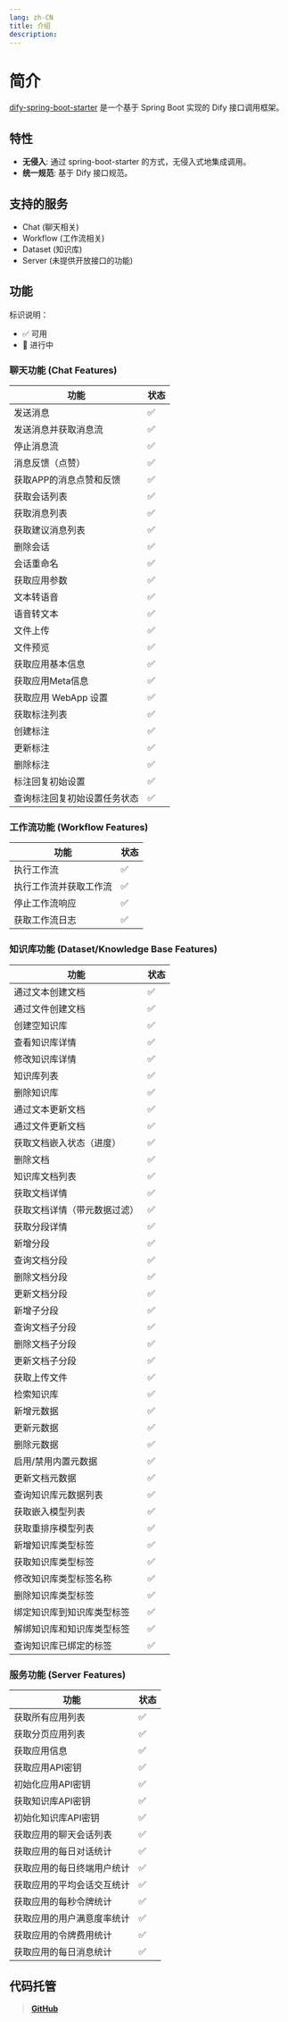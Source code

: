 ```yaml
---
lang: zh-CN
title: 介绍
description: 
---
```


# 简介

[dify-spring-boot-starter](https://github.com/guoshiqiufeng/dify-spring-boot-starter) 是一个基于 Spring Boot 实现的 Dify
接口调用框架。

## 特性

- **无侵入**: 通过 spring-boot-starter 的方式，无侵入式地集成调用。
- **统一规范**: 基于 Dify 接口规范。

## 支持的服务

- Chat (聊天相关)
- Workflow (工作流相关)
- Dataset (知识库)
- Server (未提供开放接口的功能)

## 功能

标识说明：

- ✅ 可用
- 🚧 进行中

### 聊天功能 (Chat Features)

| 功能             | 状态 |   
|----------------|----|
| 发送消息           | ✅  |
| 发送消息并获取消息流     | ✅  |
| 停止消息流          | ✅  |
| 消息反馈（点赞）       | ✅  |
| 获取APP的消息点赞和反馈  | ✅  |
| 获取会话列表         | ✅  |
| 获取消息列表         | ✅  |
| 获取建议消息列表       | ✅  |
| 删除会话           | ✅  |
| 会话重命名          | ✅  |
| 获取应用参数         | ✅  |
| 文本转语音          | ✅  |
| 语音转文本          | ✅  |
| 文件上传           | ✅  |
| 文件预览           | ✅  |
| 获取应用基本信息       | ✅  |
| 获取应用Meta信息     | ✅  |
| 获取应用 WebApp 设置 | ✅  |
| 获取标注列表         | ✅  |
| 创建标注           | ✅  |
| 更新标注           | ✅  |
| 删除标注           | ✅  |
| 标注回复初始设置       | ✅  |
| 查询标注回复初始设置任务状态 | ✅  |

### 工作流功能 (Workflow Features)

| 功能          | 状态 |
|-------------|----|
| 执行工作流       | ✅  |
| 执行工作流并获取工作流 | ✅  |
| 停止工作流响应     | ✅  |
| 获取工作流日志     | ✅  |

### 知识库功能 (Dataset/Knowledge Base Features)

| 功能             | 状态 |
|----------------|----|
| 通过文本创建文档       | ✅  |
| 通过文件创建文档       | ✅  |
| 创建空知识库         | ✅  |
| 查看知识库详情        | ✅  |
| 修改知识库详情        | ✅  |
| 知识库列表          | ✅  |
| 删除知识库          | ✅  |
| 通过文本更新文档       | ✅  |
| 通过文件更新文档       | ✅  |
| 获取文档嵌入状态（进度）   | ✅  |
| 删除文档           | ✅  |
| 知识库文档列表        | ✅  |
| 获取文档详情         | ✅  |
| 获取文档详情（带元数据过滤） | ✅  |
| 获取分段详情         | ✅  |
| 新增分段           | ✅  |
| 查询文档分段         | ✅  |
| 删除文档分段         | ✅  |
| 更新文档分段         | ✅  |
| 新增子分段          | ✅  |
| 查询文档子分段        | ✅  |
| 删除文档子分段        | ✅  |
| 更新文档子分段        | ✅  |
| 获取上传文件         | ✅  |
| 检索知识库          | ✅  |
| 新增元数据          | ✅  |
| 更新元数据          | ✅  |
| 删除元数据          | ✅  |
| 启用/禁用内置元数据     | ✅  |
| 更新文档元数据        | ✅  |
| 查询知识库元数据列表     | ✅  |
| 获取嵌入模型列表       | ✅  |
| 获取重排序模型列表      | ✅  |
| 新增知识库类型标签      | ✅  |
| 获取知识库类型标签      | ✅  |
| 修改知识库类型标签名称    | ✅  |
| 删除知识库类型标签      | ✅  |
| 绑定知识库到知识库类型标签  | ✅  |
| 解绑知识库和知识库类型标签  | ✅  |
| 查询知识库已绑定的标签    | ✅  |

### 服务功能 (Server Features)

| 功能                  | 状态 |
|---------------------|----|
| 获取所有应用列表          | ✅   |
| 获取分页应用列表          | ✅   |
| 获取应用信息            | ✅   |
| 获取应用API密钥         | ✅   |
| 初始化应用API密钥        | ✅   |
| 获取知识库API密钥        | ✅   |
| 初始化知识库API密钥       | ✅   |
| 获取应用的聊天会话列表       | ✅   |
| 获取应用的每日对话统计       | ✅   |
| 获取应用的每日终端用户统计     | ✅   |
| 获取应用的平均会话交互统计     | ✅   |
| 获取应用的每秒令牌统计       | ✅   |
| 获取应用的用户满意度率统计     | ✅   |
| 获取应用的令牌费用统计       | ✅   |
| 获取应用的每日消息统计       | ✅   |

## 代码托管

> **[GitHub](https://github.com/guoshiqiufeng/dify-spring-boot-starter)**
